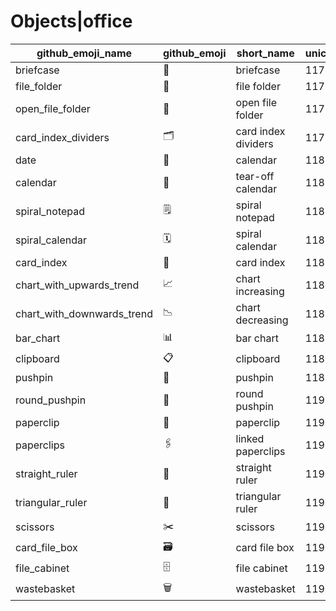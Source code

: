 # Objects|office

|github_emoji_name|github_emoji|short_name|unicode_index|
|---|---|---|---|
|briefcase|:briefcase:|briefcase|1176|
|file_folder|:file_folder:|file folder|1177|
|open_file_folder|:open_file_folder:|open file folder|1178|
|card_index_dividers|:card_index_dividers:|card index dividers|1179|
|date|:date:|calendar|1180|
|calendar|:calendar:|tear-off calendar|1181|
|spiral_notepad|:spiral_notepad:|spiral notepad|1182|
|spiral_calendar|:spiral_calendar:|spiral calendar|1183|
|card_index|:card_index:|card index|1184|
|chart_with_upwards_trend|:chart_with_upwards_trend:|chart increasing|1185|
|chart_with_downwards_trend|:chart_with_downwards_trend:|chart decreasing|1186|
|bar_chart|:bar_chart:|bar chart|1187|
|clipboard|:clipboard:|clipboard|1188|
|pushpin|:pushpin:|pushpin|1189|
|round_pushpin|:round_pushpin:|round pushpin|1190|
|paperclip|:paperclip:|paperclip|1191|
|paperclips|:paperclips:|linked paperclips|1192|
|straight_ruler|:straight_ruler:|straight ruler|1193|
|triangular_ruler|:triangular_ruler:|triangular ruler|1194|
|scissors|:scissors:|scissors|1195|
|card_file_box|:card_file_box:|card file box|1196|
|file_cabinet|:file_cabinet:|file cabinet|1197|
|wastebasket|:wastebasket:|wastebasket|1198|
